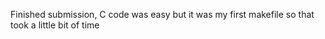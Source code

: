 Finished submission, C code was easy but it was my first makefile so that took a little bit of time
